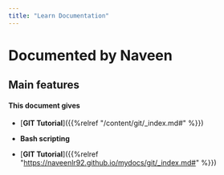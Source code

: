 ```yaml
---
title: "Learn Documentation"
---
```


# Documented by Naveen


## Main features

#### This document gives

* [**GIT Tutorial**]({{%relref "/content/git/_index.md#" %}})
* **Bash scripting**

* [**GIT Tutorial**]({{%relref "https://naveenlr92.github.io/mydocs/git/_index.md#" %}})